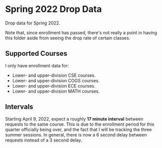 # Spring 2022 Drop Data
Drop data for Spring 2022. 

Note that, since enrollment has passed, there's not really a point in having this folder aside from seeing the drop rate of certain classes.

## Supported Courses
I only have enrollment data for:
- Lower- and upper-division CSE courses.
- Lower- and upper-division COGS courses.
- Lower- and upper-division ECE courses.
- Lower- and upper-division MATH courses.

## Intervals
Starting April 9, 2022, expect a roughly **17 minute interval** between requests to the same course. This is due to the enrollment period for this quarter officially being over, and the fact that I will be tracking the three summer sessions. In general, there is now a 6 second delay between requests instead of a 3 second delay.